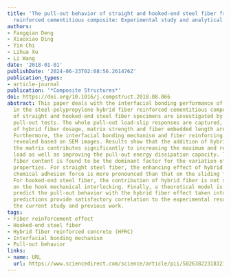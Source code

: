 ```yaml
---
title: 'The pull-out behavior of straight and hooked-end steel fiber from hybrid fiber
  reinforced cementitious composite: Experimental study and analytical modelling'
authors:
- Fangqian Deng
- Xiaoxiao Ding
- Yin Chi
- Lihua Xu
- Li Wang
date: '2018-01-01'
publishDate: '2024-06-23T02:08:56.261476Z'
publication_types:
- article-journal
publication: '*Composite Structures*'
doi: https://doi.org/10.1016/j.compstruct.2018.08.066
abstract: This paper deals with the interfacial bonding performance of the steel fiber
  in the steel-polypropylene hybrid fiber reinforced cementitious composite. 42 groups
  of straight and hooked-end steel fiber specimens are investigated by the single-sided
  pull-out tests. The whole pull-out load-slip responses are captured, and the effects
  of hybrid fiber dosage, matrix strength and fiber embedded length are analyzed.
  Furthermore, the interfacial bonding mechanism and fiber reinforcing mechanism are
  revealed based on SEM images. Results show that the addition of hybrid fibers in
  the matrix contributes significantly to increasing the maximum and residual pull-out
  load as well as improving the pull-out energy dissipation capacity. The polypropylene
  fiber content is found to be the dominant factor for the variation of interfacial
  properties. For straight steel fiber, the enhancing effect of hybrid fiber on the
  chemical adhesion force is more pronounced than that on the sliding frictional force.
  For hooked-end steel fiber, the contribution of hybrid fiber is not significant
  on the hook mechanical interlocking. Finally, a theoretical model is developed to
  predict the pull-out behavior with the hybrid fiber effect taken into account. The
  predictions provide satisfactory correlation to the experimental results from both
  the current study and previous work.
tags:
- Fiber reinforcement effect
- Hooked-end steel fiber
- Hybrid fiber reinforced concrete (HFRC)
- Interfacial bonding mechanism
- Pull-out behavior
links:
- name: URL
  url: https://www.sciencedirect.com/science/article/pii/S0263822318321354
---
```

